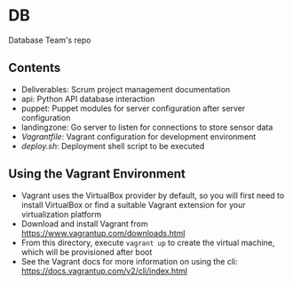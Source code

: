 DB
==

Database Team's repo

## Contents ##
 * Deliverables: Scrum project management documentation
 * api: Python API database interaction
 * puppet: Puppet modules for server configuration
   after server configuration
 * landingzone: Go server to listen for connections to
   store sensor data
 * _Vagrantfile_: Vagrant configuration for development
   environment
 * _deploy.sh_: Deployment shell script to be executed

## Using the Vagrant Environment ##
 * Vagrant uses the VirtualBox provider by default, so
   you will first need to install VirtualBox or find
   a suitable Vagrant extension for your virtualization
   platform
 * Download and install Vagrant from
   https://www.vagrantup.com/downloads.html
 * From this directory, execute `vagrant up` to create
   the virtual machine, which will be provisioned
   after boot
 * See the Vagrant docs for more information on using the
   cli: https://docs.vagrantup.com/v2/cli/index.html

